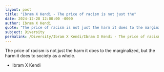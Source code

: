 ```yaml
---
layout: post
title: "Ibram X Kendi - The price of racism is not just the"
date: 2024-12-28 12:00:00 -0000
author: Ibram X Kendi
quote: "The price of racism is not just the harm it does to the marginalized, but the harm it does to society as a whole."
subject: Diversity
permalink: /Diversity/Ibram X Kendi/Ibram X Kendi - The price of racism is not just the
---
```


The price of racism is not just the harm it does to the marginalized, but the harm it does to society as a whole.

- Ibram X Kendi
